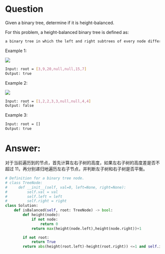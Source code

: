 # Question

Given a binary tree, determine if it is height-balanced.

For this problem, a height-balanced binary tree is defined as:
```bash
a binary tree in which the left and right subtrees of every node differ in height by no more than 1.
```
Example 1:

![](https://assets.leetcode.com/uploads/2020/10/06/balance_1.jpg)
```bash
Input: root = [3,9,20,null,null,15,7]
Output: true
```

Example 2:

![](https://assets.leetcode.com/uploads/2020/10/06/balance_2.jpg)
```bash
Input: root = [1,2,2,3,3,null,null,4,4]
Output: false
```
Example 3:
```bash
Input: root = []
Output: true
```

# Answer:
对于当前遍历到的节点，首先计算左右子树的高度，如果左右子树的高度差是否不超过 11，再分别递归地遍历左右子节点，并判断左子树和右子树是否平衡。
```python
# Definition for a binary tree node.
# class TreeNode:
#     def __init__(self, val=0, left=None, right=None):
#         self.val = val
#         self.left = left
#         self.right = right
class Solution:
    def isBalanced(self, root: TreeNode) -> bool:
        def height(node):
            if not node:
                return 0
            return max(height(node.left),height(node.right))+1

        if not root:
            return True
        return abs(height(root.left)-height(root.right)) <=1 and self.isBalanced(root.left) and self.isBalanced(root.right)
```
